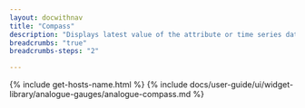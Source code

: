 ```yaml
---
layout: docwithnav
title: "Compass"
description: "Displays latest value of the attribute or time series data on the compass. Expects value to be in range of 0 to 360."
breadcrumbs: "true"
breadcrumbs-steps: "2"

---
```

{% include get-hosts-name.html %}
{% include docs/user-guide/ui/widget-library/analogue-gauges/analogue-compass.md %}
